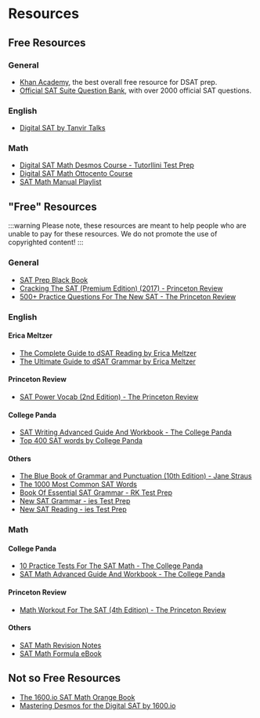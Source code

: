 # Resources

## Free Resources

### General

- [Khan Academy](https://www.khanacademy.org/digital-sat), the best overall free resource for DSAT prep.
- [Official SAT Suite Question Bank](https://satsuitequestionbank.collegeboard.org/digital/search), with over 2000 official SAT questions.

### English
- [Digital SAT by Tanvir Talks](https://www.youtube.com/playlist?list=PLZ2hNUwV4Oa-DAiQ5XVOQZzqLqDScVw9b)

### Math
- [Digital SAT Math Desmos Course - Tutorllini Test Prep](https://www.youtube.com/playlist?list=PLf3ypEs9Kobgascv5bwpOadB0UiVI5IQS)
- [Digital SAT Math Ottocento Course](https://www.youtube.com/playlist?list=PLf3ypEs9KobjdZqrdmd1LDtIg0Byzzc9k)
- [SAT Math Manual Playlist](https://www.youtube.com/playlist?list=PLo58go1p2ZmZPrZjgMuTfC6LWH9gh-vv8)

## "Free" Resources

:::warning
Please note, these resources are meant to help people who are unable to pay for these resources. We do not promote the use of copyrighted content!
:::

### General

- [SAT Prep Black Book](https://drive.google.com/file/d/1UJPxY-EKL1NNPi7Lzj_Hsu3c8fNoPQO1/view?usp=sharing)
- [Cracking The SAT (Premium Edition) (2017) - Princeton Review](https://drive.google.com/file/d/0B2rtIuTpa-xEclJMQ2Q5QmZ3ZVk/view?usp=sharing&resourcekey=0--K02SyL018_NEui1aW0T6w)
- [500+ Practice Questions For The New SAT - The Princeton Review](https://drive.google.com/file/d/1pTwV0FcRzsO7wBzPhKJ21NThileSWFlZ/view?usp=sharing)

### English

#### Erica Meltzer

- [The Complete Guide to dSAT Reading by Erica Meltzer](https://drive.google.com/file/d/17eb0qG7Ho_BEMRPHVGstPZK3o-PDNPcO/view?usp=sharing)
- [The Ultimate Guide to dSAT Grammar by Erica Meltzer](https://drive.google.com/file/d/1WUxJ0upiRK8bKKtPzlCphXkomha5MQfk/view?usp=sharing)

#### Princeton Review

- [SAT Power Vocab (2nd Edition) - The Princeton Review](https://drive.google.com/file/d/1O14ndk-Eopwr568wYgyWbU1-X0ktRJgT/view?usp=sharing)

#### College Panda

- [SAT Writing Advanced Guide And Workbook - The College Panda](https://drive.google.com/file/d/1ncwMOlz1mIGjO7XL7NOQQyOjwhEX90FZ/view?usp=sharing)
- [Top 400 SAT words by College Panda](https://thecollegepanda.com/memorize-the-top-400-sat-words-without-frustration/)


#### Others

- [The Blue Book of Grammar and Punctuation (10th Edition) - Jane Straus](https://drive.google.com/file/d/19eeNB5ub-CNmqpBDmdVduzdVKr7C8x3c/view?usp=sharing)
- [The 1000 Most Common SAT Words](https://drive.google.com/file/d/1baEJcClIfUxFQI3qqY4UzXje_bx-5_mw/view?usp=sharing)
- [Book Of Essential SAT Grammar - RK Test Prep](https://drive.google.com/file/d/1Jlvl8hW8G-TRP2Zho3NIv6bRmxhpJlsY/view?usp=sharing)
- [New SAT Grammar - ies Test Prep](https://drive.google.com/file/d/1YNbJSsNO9IjjsHvphYpfJqqKSGNJPcpJ/view?usp=sharing)
- [New SAT Reading - ies Test Prep](https://drive.google.com/file/d/1QW2UTAfI_h9wiSsVTeLGX1TbEXdJc0Im/view?usp=sharing)

### Math

#### College Panda

- [10 Practice Tests For The SAT Math - The College Panda](https://drive.google.com/file/d/1_MsGUhrKp2dkNm3T_a00jrY7mYCo_N3B/view?usp=sharing)
- [SAT Math Advanced Guide And Workbook - The College Panda](https://drive.google.com/file/d/15b7QaiZ1fIQAjVB2vDbW1RhiZ3r9UpCp/view?usp=sharing)

#### Princeton Review

- [Math Workout For The SAT (4th Edition) - The Princeton Review](https://drive.google.com/file/d/1dfuaglVxTw2m8pvqtDIuMkDQEaRW9Fgw/view?usp=sharing)

#### Others

- [SAT Math Revision Notes](https://drive.google.com/file/d/1UBndk6vHKab1qZq0rqDPy20JD-kLUgNq/view?usp=sharing)
- [SAT Math Formula eBook](https://drive.google.com/file/d/1n7KI9iqm53FovCqrs7kAA-bS06UqhaWG/view?usp=sharing)

## Not so Free Resources

- [The 1600.io SAT Math Orange Book](https://1600.io/p/1600-io-sat-math-orange-book)
- [Mastering Desmos for the Digital SAT by 1600.io](https://1600.io/p/mastering-desmos-for-the-digital-sat)